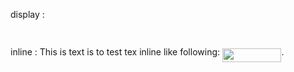 display : <p align="center"><img src="svgs/07fe0bf180fb395d67966e3c3b0b3177.svg?invert_in_darkmode" align=middle width=94.44253334999999pt height=14.937954899999998pt/></p>

inline : This is text is to test tex inline like following: <img src="svgs/8f677d6e9f5579752b19ac645d979ab2.svg?invert_in_darkmode" align=middle width=94.44253334999998pt height=21.839370299999988pt/>.



